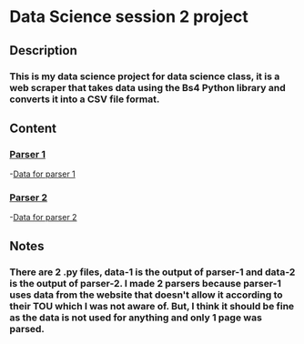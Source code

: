 # **Data Science session 2 project** <br/>
## **Description** <br/>
### This is my data science project for data science class, it is a web scraper that takes data using the Bs4 Python library and converts it into a CSV file format. <br/>
## **Content** <br/>
### [Parser 1](parser-1.py)
  -[Data for parser 1](data-1.csv)
### [Parser 2](parser-2.py)
  -[Data for parser 2](data-2.csv)
## **Notes** <br/>
### There are 2 .py files, data-1 is the output of parser-1 and data-2 is the output of parser-2. I made 2 parsers because parser-1 uses data from the website that doesn't allow it according to their TOU which I was not aware of. But, I think it should be fine as the data is not used for anything and only 1 page was parsed.
